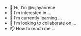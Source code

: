 - 👋 Hi, I’m @vijayanrece
- 👀 I’m interested in ...
- 🌱 I’m currently learning ...
- 💞️ I’m looking to collaborate on ...
- 📫 How to reach me ...

<!---
vijayanrece/vijayanrece is a ✨ special ✨ repository because its `README.md` (this file) appears on your GitHub profile.
You can click the Preview link to take a look at your changes.
--->
